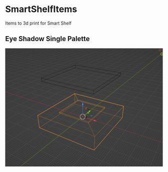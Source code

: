 # SmartShelfItems
Items to 3d print for Smart Shelf

## Eye Shadow Single Palette

![Palette](images/EyeShadowPalette.png)
